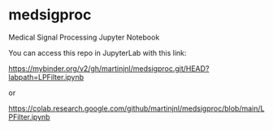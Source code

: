 # medsigproc
Medical Signal Processing Jupyter Notebook

You can access this repo in JupyterLab with this link:

https://mybinder.org/v2/gh/martinjnl/medsigproc.git/HEAD?labpath=LPFilter.ipynb

or

https://colab.research.google.com/github/martinjnl/medsigproc/blob/main/LPFilter.ipynb
